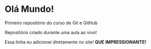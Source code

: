 # Olá Mundo!
 Primeiro repositório do curso de Git e GitHub

 Repositório criado durante uma aula ao vivo!

Essa linha eu adicionei diretamente no site!  **QUE IMPRESSIONANTE!**

